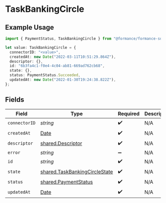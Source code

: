 # TaskBankingCircle

## Example Usage

```typescript
import { PaymentStatus, TaskBankingCircle } from "@formance/formance-sdk/sdk/models/shared";

let value: TaskBankingCircle = {
  connectorID: "<value>",
  createdAt: new Date("2022-03-11T10:51:29.864Z"),
  descriptor: {},
  id: "6b3fa4c1-f0e4-4c04-ab81-669ad762cb68",
  state: {},
  status: PaymentStatus.Succeeded,
  updatedAt: new Date("2022-01-30T19:24:38.822Z"),
};
```

## Fields

| Field                                                                                         | Type                                                                                          | Required                                                                                      | Description                                                                                   |
| --------------------------------------------------------------------------------------------- | --------------------------------------------------------------------------------------------- | --------------------------------------------------------------------------------------------- | --------------------------------------------------------------------------------------------- |
| `connectorID`                                                                                 | *string*                                                                                      | :heavy_check_mark:                                                                            | N/A                                                                                           |
| `createdAt`                                                                                   | [Date](https://developer.mozilla.org/en-US/docs/Web/JavaScript/Reference/Global_Objects/Date) | :heavy_check_mark:                                                                            | N/A                                                                                           |
| `descriptor`                                                                                  | [shared.Descriptor](../../../sdk/models/shared/descriptor.md)                                 | :heavy_check_mark:                                                                            | N/A                                                                                           |
| `error`                                                                                       | *string*                                                                                      | :heavy_minus_sign:                                                                            | N/A                                                                                           |
| `id`                                                                                          | *string*                                                                                      | :heavy_check_mark:                                                                            | N/A                                                                                           |
| `state`                                                                                       | [shared.TaskBankingCircleState](../../../sdk/models/shared/taskbankingcirclestate.md)         | :heavy_check_mark:                                                                            | N/A                                                                                           |
| `status`                                                                                      | [shared.PaymentStatus](../../../sdk/models/shared/paymentstatus.md)                           | :heavy_check_mark:                                                                            | N/A                                                                                           |
| `updatedAt`                                                                                   | [Date](https://developer.mozilla.org/en-US/docs/Web/JavaScript/Reference/Global_Objects/Date) | :heavy_check_mark:                                                                            | N/A                                                                                           |